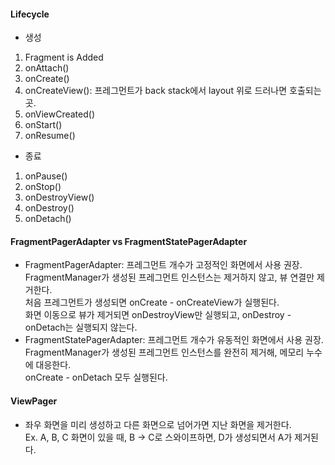 #### Lifecycle  
- 생성  
1. Fragment is Added  
2. onAttach()  
3. onCreate()  
4. onCreateView(): 프레그먼트가 back stack에서 layout 위로 드러나면 호출되는 곳.  
5. onViewCreated()  
6. onStart()  
7. onResume()  
- 종료  
1. onPause()  
2. onStop()  
3. onDestroyView()  
4. onDestroy()  
5. onDetach()  

#### FragmentPagerAdapter vs FragmentStatePagerAdapter  
- FragmentPagerAdapter: 프레그먼트 개수가 고정적인 화면에서 사용 권장.  
FragmentManager가 생성된 프레그먼트 인스턴스는 제거하지 않고, 뷰 연결만 제거한다.  
처음 프레그먼트가 생성되면 onCreate - onCreateView가 실행된다.  
화면 이동으로 뷰가 제거되면 onDestroyView만 실행되고, onDestroy - onDetach는 실행되지 않는다.  
- FragmentStatePagerAdapter: 프레그먼트 개수가 유동적인 화면에서 사용 권장.  
FragmentManager가 생성된 프레그먼트 인스턴스를 완전히 제거해, 메모리 누수에 대응한다.  
onCreate - onDetach 모두 실행된다.  

#### ViewPager  
- 좌우 화면을 미리 생성하고 다른 화면으로 넘어가면 지난 화면을 제거한다.  
Ex. A, B, C 화면이 있을 때, B -> C로 스와이프하면, D가 생성되면서 A가 제거된다.  
